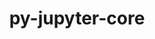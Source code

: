 ---
title: "py-jupyter-core"
layout: cache
categories: [package, v0.18.1]
meta: {"versions": ["4.9.2"], "compilers": ["gcc@=7.3.1", "gcc@=7.5.0"], "oss": ["amzn2", "ubuntu18.04"], "platforms": ["linux"], "targets": ["aarch64", "graviton2", "x86_64", "x86_64_v3", "x86_64_v4"], "stacks": ["aws-isc", "aws-isc-aarch64", "data-vis-sdk", "e4s", "root"], "num_specs": 7, "num_specs_by_stack": {"aws-isc-aarch64": 2, "root": 7, "e4s": 2, "data-vis-sdk": 1, "aws-isc": 2}}
spec_details: [{"hash": "mu4r45amxp2lrhiunx7ova2mhnlyudse", "compiler": "gcc@=7.3.1", "versions": ["4.9.2"], "os": "amzn2", "platform": "linux", "target": "aarch64", "variants": [], "stacks": ["aws-isc-aarch64", "root"], "size": "-", "tarball": "https://binaries.spack.io/releases/v0.18.1/build_cache/linux-amzn2-aarch64/gcc-7.3.1/py-jupyter-core-4.9.2/linux-amzn2-aarch64-gcc-7.3.1-py-jupyter-core-4.9.2-mu4r45amxp2lrhiunx7ova2mhnlyudse.spack"}, {"hash": "mzdpl2ffxko66uvml7tgj2acvktmlupx", "compiler": "gcc@=7.5.0", "versions": ["4.9.2"], "os": "ubuntu18.04", "platform": "linux", "target": "x86_64", "variants": [], "stacks": ["root", "e4s"], "size": "-", "tarball": "https://binaries.spack.io/releases/v0.18.1/build_cache/linux-ubuntu18.04-x86_64/gcc-7.5.0/py-jupyter-core-4.9.2/linux-ubuntu18.04-x86_64-gcc-7.5.0-py-jupyter-core-4.9.2-mzdpl2ffxko66uvml7tgj2acvktmlupx.spack"}, {"hash": "nvvfyy5i3qt3tsan4w7moeqrg6yi36ns", "compiler": "gcc@=7.3.1", "versions": ["4.9.2"], "os": "amzn2", "platform": "linux", "target": "graviton2", "variants": [], "stacks": ["aws-isc-aarch64", "root"], "size": "-", "tarball": "https://binaries.spack.io/releases/v0.18.1/build_cache/linux-amzn2-graviton2/gcc-7.3.1/py-jupyter-core-4.9.2/linux-amzn2-graviton2-gcc-7.3.1-py-jupyter-core-4.9.2-nvvfyy5i3qt3tsan4w7moeqrg6yi36ns.spack"}, {"hash": "eglc2rnlwdl6g6fmcyrelz2xsw4vjg3l", "compiler": "gcc@=7.5.0", "versions": ["4.9.2"], "os": "ubuntu18.04", "platform": "linux", "target": "x86_64", "variants": [], "stacks": ["data-vis-sdk", "root"], "size": "-", "tarball": "https://binaries.spack.io/releases/v0.18.1/build_cache/linux-ubuntu18.04-x86_64/gcc-7.5.0/py-jupyter-core-4.9.2/linux-ubuntu18.04-x86_64-gcc-7.5.0-py-jupyter-core-4.9.2-eglc2rnlwdl6g6fmcyrelz2xsw4vjg3l.spack"}, {"hash": "7xppw4qmxdlpvltnrrxmpxffsuacenns", "compiler": "gcc@=7.3.1", "versions": ["4.9.2"], "os": "amzn2", "platform": "linux", "target": "x86_64_v4", "variants": [], "stacks": ["root", "aws-isc"], "size": "-", "tarball": "https://binaries.spack.io/releases/v0.18.1/build_cache/linux-amzn2-x86_64_v4/gcc-7.3.1/py-jupyter-core-4.9.2/linux-amzn2-x86_64_v4-gcc-7.3.1-py-jupyter-core-4.9.2-7xppw4qmxdlpvltnrrxmpxffsuacenns.spack"}, {"hash": "acouvc6wlgdfixu3wikkbp74nrnihkak", "compiler": "gcc@=7.5.0", "versions": ["4.9.2"], "os": "ubuntu18.04", "platform": "linux", "target": "x86_64", "variants": [], "stacks": ["root", "e4s"], "size": "-", "tarball": "https://binaries.spack.io/releases/v0.18.1/build_cache/linux-ubuntu18.04-x86_64/gcc-7.5.0/py-jupyter-core-4.9.2/linux-ubuntu18.04-x86_64-gcc-7.5.0-py-jupyter-core-4.9.2-acouvc6wlgdfixu3wikkbp74nrnihkak.spack"}, {"hash": "iz6dqlf5olq7kqa2eatonmtl5agndih3", "compiler": "gcc@=7.3.1", "versions": ["4.9.2"], "os": "amzn2", "platform": "linux", "target": "x86_64_v3", "variants": [], "stacks": ["root", "aws-isc"], "size": "-", "tarball": "https://binaries.spack.io/releases/v0.18.1/build_cache/linux-amzn2-x86_64_v3/gcc-7.3.1/py-jupyter-core-4.9.2/linux-amzn2-x86_64_v3-gcc-7.3.1-py-jupyter-core-4.9.2-iz6dqlf5olq7kqa2eatonmtl5agndih3.spack"}]
---